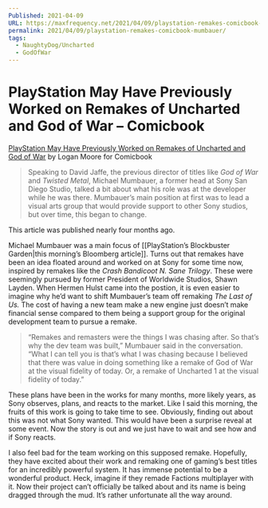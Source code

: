 ```yaml
---
Published: 2021-04-09
URL: https://maxfrequency.net/2021/04/09/playstation-remakes-comicbook-mumbauer/
permalink: 2021/04/09/playstation-remakes-comicbook-mumbauer/
tags:
  - NaughtyDog/Uncharted
  - GodOfWar
---
```

# PlayStation May Have Previously Worked on Remakes of Uncharted and God of War – Comicbook

[PlayStation May Have Previously Worked on Remakes of Uncharted and God of War](https://comicbook.com/gaming/news/playstation-uncharted-god-of-war-remake-ps4-ps5/) by Logan Moore for Comicbook

> Speaking to David Jaffe, the previous director of titles like *God of War* and *Twisted Metal*, Michael Mumbauer, a former head at Sony San Diego Studio, talked a bit about what his role was at the developer while he was there. Mumbauer’s main position at first was to lead a visual arts group that would provide support to other Sony studios, but over time, this began to change.

This article was published nearly four months ago.

Michael Mumbauer was a main focus of [[PlayStation’s Blockbuster Garden|this morning’s Bloomberg article]]. Turns out that remakes have been an idea floated around and worked on at Sony for some time now, inspired by remakes like the *Crash Bandicoot N. Sane Trilogy*. These were seemingly pursued by former President of Worldwide Studios, Shawn Layden. When Hermen Hulst came into the postion, it is even easier to imagine why he’d want to shift Mumbauer’s team off remaking *The Last of Us.* The cost of having a new team make a new engine just doesn’t make financial sense compared to them being a support group for the original development team to pursue a remake.

> “Remakes and remasters were the things I was chasing after. So that’s why the dev team was built,” Mumbauer said in the conversation. “What I can tell you is that’s what I was chasing because I believed that there was value in doing something like a remake of God of War at the visual fidelity of today. Or, a remake of Uncharted 1 at the visual fidelity of today.”

These plans have been in the works for many months, more likely years, as Sony observes, plans, and reacts to the market. Like I said this morning, the fruits of this work is going to take time to see. Obviously, finding out about this was not what Sony wanted. This would have been a surprise reveal at some event. Now the story is out and we just have to wait and see how and if Sony reacts.

I also feel bad for the team working on this supposed remake. Hopefully, they have excited about their work and remaking one of gaming’s best titles for an incredibly powerful system. It has immense potential to be a wonderful product. Heck, imagine if they remade Factions multiplayer with it. Now their project can’t officially be talked about and its name is being dragged through the mud. It’s rather unfortunate all the way around.